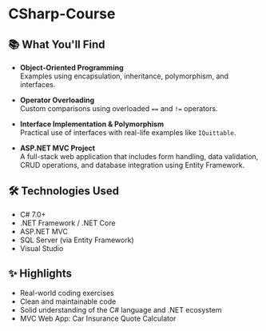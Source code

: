 # CSharp-Course

## 📚 What You'll Find

- **Object-Oriented Programming**  
  Examples using encapsulation, inheritance, polymorphism, and interfaces.

- **Operator Overloading**  
  Custom comparisons using overloaded `==` and `!=` operators.

- **Interface Implementation & Polymorphism**  
  Practical use of interfaces with real-life examples like `IQuittable`.

- **ASP.NET MVC Project**  
  A full-stack web application that includes form handling, data validation, CRUD operations, and database integration using Entity Framework.

## 🛠 Technologies Used

- C# 7.0+
- .NET Framework / .NET Core
- ASP.NET MVC
- SQL Server (via Entity Framework)
- Visual Studio

## ✨ Highlights

- Real-world coding exercises
- Clean and maintainable code
- Solid understanding of the C# language and .NET ecosystem
- MVC Web App: Car Insurance Quote Calculator

